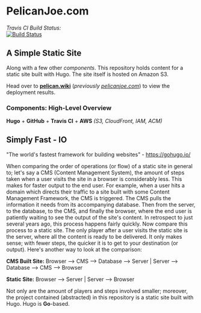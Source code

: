 # PelicanJoe.com

*Travis CI Build Status:*  
[![Build Status](https://travis-ci.org/joetechem/https-pelicanjoe.svg?branch=master)](https://travis-ci.org/joetechem/https-pelicanjoe)  

## A Simple Static Site  

Along with a few other *components*. This repository holds content for a static site built with Hugo. The site itself is hosted on Amazon S3.  

Head over to [**pelican.wiki**](https://www.pelicanjoe.com/) (*previously* [*pelicanjoe.com*](https://www.pelicanjoe.com/)) to view the deployment results.  


### Components: High-Level Overview  

**Hugo** + **GitHub** + **Travis CI** + **AWS** *(S3, CloudFront, IAM, ACM)*  

## Simply Fast - IO  

"The world's fastest framework for building websites" - https://gohugo.io/  

When comparing the order of operations (or flow) of a static site in general to; let's say a CMS (Content Management System), the amount of steps taken when a user visits the site in a browser is considerably less. This makes for faster output to the end user. For example, when a user hits a domain which directs their traffic to a site built with some Content Management Framework, the CMS is triggered. The CMS pulls the information it needs from its accompanying database. Then from the server, to the database, to the CMS, and finally the browser, where the end user is patiently waiting to see the output of the site's content. In retrospect to just several years ago, this process happens fairly quickly. Now compare this process to a static site. The only player after a user visits the static site is the server, where all the content is ready to be delivered. It only makes sense; with fewer steps, the quicker it is to get to your destination (or output). Here's another way to look at the comparison:

**CMS Built Site:** Browser --> CMS --> Database --> Server | Server --> Database --> CMS --> Browser  

**Static Site:** Browser --> Server | Server --> Browser  

Not only are the amount of players and steps involved smaller; moreover, the project contained (abstracted) in this repository is a static site built with Hugo. Hugo is **Go**-based.

